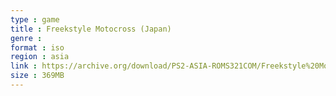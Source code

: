 ```yaml
---
type : game
title : Freekstyle Motocross (Japan)
genre : 
format : iso
region : asia
link : https://archive.org/download/PS2-ASIA-ROMS321COM/Freekstyle%20Motocross%20%28Japan%29.7z
size : 369MB
---
```

